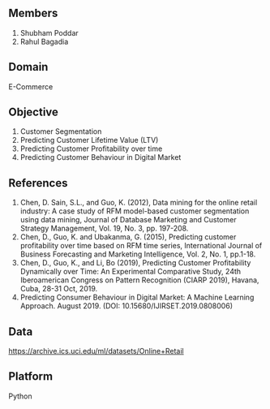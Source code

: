 ## Members
1. Shubham Poddar
2. Rahul Bagadia

## Domain
E-Commerce

## Objective
1. Customer Segmentation
2. Predicting Customer Lifetime Value (LTV)
3. Predicting Customer Profitability over time
4. Predicting Customer Behaviour in Digital Market

## References
1. Chen, D. Sain, S.L., and Guo, K. (2012), Data mining for the online retail industry: A case study of RFM model-based customer segmentation using data mining, Journal of Database Marketing and Customer Strategy Management, Vol. 19, No. 3, pp. 197-208.
2. Chen, D., Guo, K. and Ubakanma, G. (2015), Predicting customer profitability over time based on RFM time series, International Journal of Business Forecasting and Marketing Intelligence, Vol. 2, No. 1, pp.1-18.
3. Chen, D., Guo, K., and Li, Bo (2019), Predicting Customer Profitability Dynamically over Time: An Experimental Comparative Study, 24th Iberoamerican Congress on Pattern Recognition (CIARP 2019), Havana, Cuba, 28-31 Oct, 2019.
4. Predicting Consumer Behaviour in Digital Market: A Machine Learning Approach. August 2019. (DOI: 10.15680/IJIRSET.2019.0808006)

## Data
https://archive.ics.uci.edu/ml/datasets/Online+Retail

## Platform
Python
